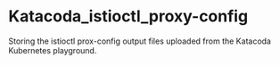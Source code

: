 # Katacoda_istioctl_proxy-config
Storing the istioctl prox-config output files uploaded from the Katacoda Kubernetes playground.
